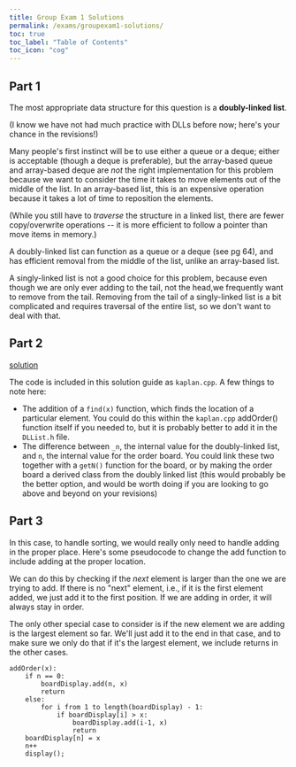 ```yaml
---
title: Group Exam 1 Solutions
permalink: /exams/groupexam1-solutions/
toc: true
toc_label: "Table of Contents"
toc_icon: "cog"
---
```

## Part 1

The most appropriate data structure for this question is a **doubly-linked list**. 

(I know we have not had much practice with DLLs before now; here's your chance in the revisions!)

Many people's first instinct will be to use either a queue or a deque; either is acceptable (though a deque is preferable), but the array-based queue and array-based deque are _not_ the right implementation for this problem because we want to consider the time it takes to move elements out of the middle of the list. In an array-based list, this is an expensive operation because it takes a lot of time to reposition the elements. 

(While you still have to _traverse_ the structure in a linked list, there are fewer copy/overwrite operations -- it is more efficient to follow a pointer than move items in memory.)

A doubly-linked list can function as a queue or a deque (see pg 64), and has efficient removal from the middle of the list, unlike an array-based list. 

A singly-linked list is not a good choice for this problem, because even though we are only ever adding to the tail, not the head,we frequently want to remove from the tail. Removing from the tail of a singly-linked list is a bit complicated and requires traversal of the entire list, so we don't want to deal with that. 

## Part 2

[solution](https://github.com/alackles/CMSC-270-ST-23/tree/main/_pages/exams/groupexam1-solution)

The code is included in this solution guide as `kaplan.cpp`. A few things to note here:

- The addition of a `find(x)` function, which finds the location of a particular element. You could do this within the `kaplan.cpp` addOrder() function itself if you needed to, but it is probably better to add it in the `DLList.h` file. 
- The difference between `_n`, the internal value for the doubly-linked list, and `n`, the internal value for the order board. You could link these two together with a `getN()` function for the board, or by making the order board a derived class from the doubly linked list (this would probably be the better option, and would be worth doing if you are looking to go above and beyond on your revisions)

## Part 3

In this case, to handle sorting, we would really only need to handle adding in the proper place. Here's some pseudocode to change the add function to include adding at the proper location. 

We can do this by checking if the _next_ element is larger than the one we are trying to add. If there is no "next" element, i.e., if it is the first element added, we just add it to the first position. If we are adding in order, it will always stay in order. 

The only other special case to consider is if the new element we are adding is the largest element so far. We'll just add it to the end in that case, and to make sure we only do that if it's the largest element, we include returns in the other cases. 

```
addOrder(x):
    if n == 0:
        boardDisplay.add(n, x)
        return
    else:
        for i from 1 to length(boardDisplay) - 1:
            if boardDisplay[i] > x:
                boardDisplay.add(i-1, x)
                return
    boardDisplay[n] = x
    n++
    display();
```
